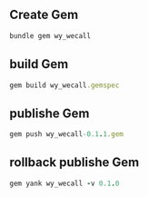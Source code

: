 ## Create Gem

```ruby
bundle gem wy_wecall
```

## build Gem

```ruby
gem build wy_wecall.gemspec
```

## publishe Gem

```ruby
gem push wy_wecall-0.1.1.gem
```

## rollback publishe Gem

```ruby
gem yank wy_wecall -v 0.1.0
```
